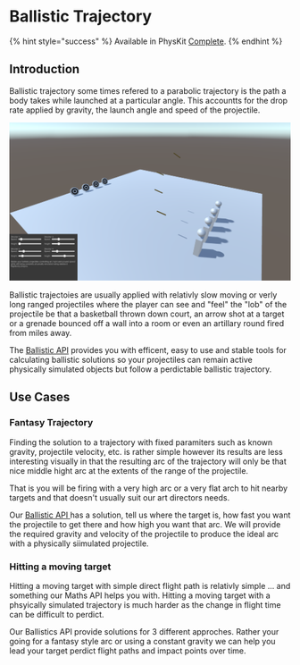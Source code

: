 # Ballistic Trajectory

{% hint style="success" %}
Available in PhysKit [Complete](https://prf.hn/l/rpoyznk).
{% endhint %}

## Introduction

Ballistic trajectory some times refered to a parabolic trajectory is the path a body takes while launched at a particular angle. This accountts for the drop rate applied by gravity, the launch angle and speed of the projectile.

![4 archers using different settings all hitting there target with phsycially simulated arrows](<../../../../.gitbook/assets/Ballistic Basics.png>)

Ballistic trajectoies are usually applied with relativly slow moving or verly long ranged projectiles where the player can see and "feel" the "lob" of the projectile be that a basketball thrown down court, an arrow shot at a target or a grenade bounced off a wall into a room or even an artillary round fired from miles away.

The [Ballistic API](../../api/ballistics.md) provides you with efficent, easy to use and stable tools for calculating ballistic solutions so your projectiles can remain active physically simulated objects but follow a perdictable ballistic trajectory.

## Use Cases

### Fantasy Trajectory

Finding the solution to a trajectory with fixed paramiters such as known gravity, projectile velocity, etc. is rather simple however its results are less interesting visually in that the resulting arc of the trajectory will only be that nice middle hight arc at the extents of the range of the projectile.

That is you will be firing with a very high arc or a very flat arch to hit nearby targets and that doesn't usually suit our art directors needs.

Our [Ballistic API ](../../api/ballistics.md#fixed-time)has a solution, tell us where the target is, how fast you want the projectile to get there and how high you want that arc. We will provide the required gravity and velocity of the projectile to produce the ideal arc with a physically siimulated projectile.

### Hitting a moving target

Hitting a moving target with simple direct flight path is relativly simple ... and something our Maths API helps you with. Hitting a moving target with a phsyically simulated trajectory is much harder as the change in flight time can be difficult to perdict.

Our Ballistics API provide solutions for 3 different approches. Rather your going for a fantasy style arc or using a constant gravity we can help you lead your target perdict flight paths and impact points over time.
